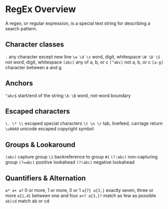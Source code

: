 # RegEx Overview
A regex, or regular expression, is a special text string for describing a search pattern.

## Character classes
`.` any character except new line
`\w \d \s` word, digit, whitespace
`\W \D \S` not word, digit, whitespace
`[abc]` any of a, b, or c
`[^abc]` not a, b, or c
`[a-g]` character between a and g

## Anchors
`^abc$` start/end of the string
`\b \B` word, not-word boundary

## Escaped characters
`\. \* \\` escaped special characters
`\t \n \r` tab, linefeed, carriage return
`\u00A9` unicode escaped copyright symbol

## Groups & Lookaround
`(abc)` capture group
`\1` backreference to group `#1`
`(?:abc)` non-capturing group
`(?=abc)` positive lookahead
`(?!abc)` negative lookahead

## Quantifiers & Alternation
`a* a+ a?` 0 or more, 1 or more, 0 or 1
`a{7} a{3,}` exactly seven, three or more
`a{1,4}` between one and four
`a+? a{3,}?` match as few as possible
`ab|cd` match ab or cd
